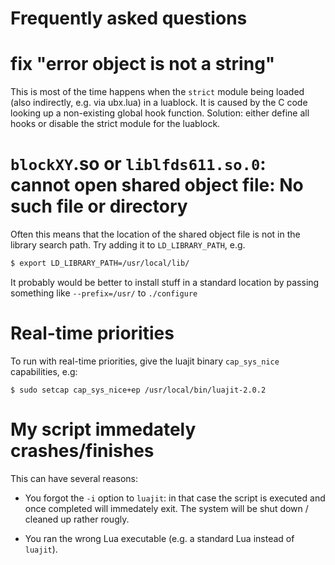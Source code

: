Frequently asked questions
==========================

# fix "error object is not a string"

This is most of the time happens when the `strict` module being loaded
(also indirectly, e.g. via ubx.lua) in a luablock. It is caused by the
C code looking up a non-existing global hook function. Solution:
either define all hooks or disable the strict module for the luablock.


# `blockXY`.so or `liblfds611.so.0`: cannot open shared object file: No such file or directory

Often this means that the location of the shared object file is not in
the library search path. Try adding it to `LD_LIBRARY_PATH`, e.g.

```sh
$ export LD_LIBRARY_PATH=/usr/local/lib/
```

It probably would be better to install stuff in a standard location by
passing something like `--prefix=/usr/` to `./configure`

# Real-time priorities

To run with real-time priorities, give the luajit binary
`cap_sys_nice` capabilities, e.g:

```
$ sudo setcap cap_sys_nice+ep /usr/local/bin/luajit-2.0.2
```

# My script immedately crashes/finishes

This can have several reasons:

* You forgot the `-i` option to `luajit`: in that case the script is
  executed and once completed will immedately exit. The system will be
  shut down / cleaned up rather rougly.

* You ran the wrong Lua executable (e.g. a standard Lua instead of
  `luajit`).
